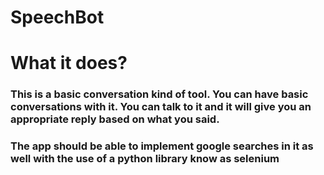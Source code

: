 # SpeechBot
# What it does?
### This is a basic conversation kind of tool. You can have basic conversations with it. You can talk to it and it will give you an appropriate reply based on what you said.
### The app should be able to implement google searches in it as well with the use of a python library know as selenium
